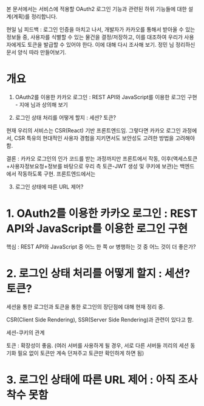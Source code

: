 본 문서에서는 서비스에 적용할 OAuth2 로그인 기능과 관련된 하위 기능들에 대한 설계(계획)를 정리합니다.

현일 님 피드백 : 로그인 인증을 마치고 나서, 개발자가 카카오를 통해서 받아올 수 있는 정보들 중, 사용자를 식별할 수 있는 물건을 결정/저장하고, 이를 대조하여 우리가 사용자에게도 토큰을 발급할 수 있어야 한다. 이에 대해 다시 조사해 보기. 정민 님 정리하신 문서 양식 따라 만들어보기.

# 개요

1. OAuth2를 이용한 카카오 로그인 : REST API와 JavaScript를 이용한 로그인 구현 - 지애 님과 상의해 보기

2. 로그인 상태 처리를 어떻게 할지 : 세션? 토큰?

현재 우리의 서비스는 CSR(React) 기반 프론트엔드임. 그렇다면 카카오 로그인 과정에서, CSR 특유의 현대적인 사용자 경험을 지키면서도 보안성도 고려한 방법을 고려해야 함.

결론 : 카카오 로그인의 인가 코드를 받는 과정까지만 프론트에서 작동, 이후(액세스토큰+사용자정보요청+정보를 바탕으로 우리 측 토큰-JWT 생성 및 쿠키에 보관)는 백엔드에서 작동하도록 구현. 프론트엔드에서는 

3. 로그인 상태에 따른 URL 제어?

# 1. OAuth2를 이용한 카카오 로그인 : REST API와 JavaScript를 이용한 로그인 구현

핵심 : REST API와 JavaScript 중 어느 한 쪽 or 병행하는 것 중 어느 것이 더 좋은가?




# 2. 로그인 상태 처리를 어떻게 할지 : 세션? 토큰?

세션을 통한 로그인과 토큰을 통한 로그인의 장단점에 대해 현재 정리 중.

CSR(Client Side Rendering), SSR(Server Side Rendering)과 관련이 있다고 함.

세션-쿠키의 관계

토큰 : 확장성이 좋음. (여러 서버를 사용하게 될 경우, 서로 다른 서버들 끼리의 세션 동기화 필요 없이 토큰만 계속 던져주고 토큰만 확인하게 하면 됨)

# 3. 로그인 상태에 따른 URL 제어 : 아직 조사 착수 못함
